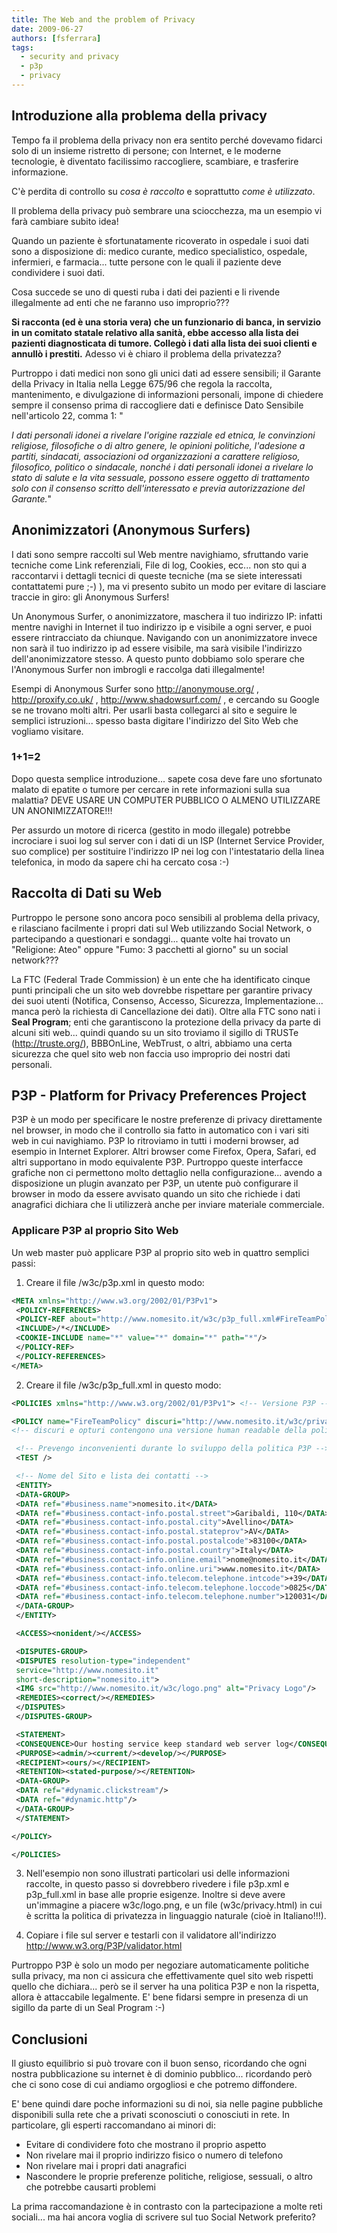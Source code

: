 ```yaml
---
title: The Web and the problem of Privacy
date: 2009-06-27
authors: [fsferrara]
tags:
  - security and privacy
  - p3p
  - privacy
---
```

## Introduzione alla problema della privacy

Tempo fa il problema della privacy non era sentito perché dovevamo fidarci solo di un insieme ristretto di persone; con Internet, e le moderne tecnologie, è diventato facilissimo raccogliere, scambiare, e trasferire informazione.

C'è perdita di controllo su _cosa è raccolto_ e soprattutto _come è utilizzato_.

Il problema della privacy può sembrare una sciocchezza, ma un esempio vi farà cambiare subito idea!

Quando un paziente è sfortunatamente ricoverato in ospedale i suoi dati sono a disposizione di: medico curante, medico specialistico, ospedale, infermieri, e farmacia... tutte persone con le quali il paziente deve condividere i suoi dati.

Cosa succede se uno di questi ruba i dati dei pazienti e li rivende illegalmente ad enti che ne faranno uso improprio???

**Si racconta (ed è una storia vera) che un funzionario di banca, in servizio in un comitato statale relativo alla sanità, ebbe accesso alla lista dei pazienti diagnosticata di tumore. Collegò i dati alla lista dei suoi clienti e annullò i prestiti.** Adesso vi è chiaro il problema della privatezza?

<!-- truncate -->

Purtroppo i dati medici non sono gli unici dati ad essere sensibili; il Garante della Privacy in Italia nella Legge 675/96 che regola la raccolta, mantenimento, e divulgazione di informazioni personali, impone di chiedere sempre il consenso prima di raccogliere dati e definisce Dato Sensibile nell'articolo 22, comma 1: "

_I dati personali idonei a rivelare l'origine razziale ed etnica, le convinzioni religiose, filosofiche o di altro genere, le opinioni politiche, l'adesione a partiti, sindacati, associazioni od organizzazioni a carattere religioso, filosofico, politico o sindacale, nonché i dati personali idonei a rivelare lo stato di salute e la vita sessuale, possono essere oggetto di trattamento solo con il consenso scritto dell'interessato e previa autorizzazione del Garante._"

## Anonimizzatori (Anonymous Surfers)

I dati sono sempre raccolti sul Web mentre navighiamo, sfruttando varie tecniche come Link referenziali, File di log, Cookies, ecc... non sto qui a raccontarvi i dettagli tecnici di queste tecniche (ma se siete interessati contattatemi pure ;-) ), ma vi presento subito un modo per evitare di lasciare traccie in giro: gli Anonymous Surfers!

Un Anonymous Surfer, o anonimizzatore, maschera il tuo indirizzo IP: infatti mentre navighi in Internet il tuo indirizzo ip e visibile a ogni server, e puoi essere rintracciato da chiunque. Navigando con un anonimizzatore invece non sarà il tuo indirizzo ip ad essere visibile, ma sarà visibile l'indirizzo dell'anonimizzatore stesso. A questo punto dobbiamo solo sperare che l'Anonymous Surfer non imbrogli e raccolga dati illegalmente!

Esempi di Anonymous Surfer sono http://anonymouse.org/ , http://proxify.co.uk/ , http://www.shadowsurf.com/ , e cercando su Google se ne trovano molti altri. Per usarli basta collegarci al sito e seguire le semplici istruzioni... spesso basta digitare l'indirizzo del Sito Web che vogliamo visitare.

### 1+1=2

Dopo questa semplice introduzione... sapete cosa deve fare uno sfortunato malato di epatite o tumore per cercare in rete informazioni sulla sua malattia? DEVE USARE UN COMPUTER PUBBLICO O ALMENO UTILIZZARE UN ANONIMIZZATORE!!!

Per assurdo un motore di ricerca (gestito in modo illegale) potrebbe incrociare i suoi log sul server con i dati di un ISP (Internet Service Provider, suo complice) per sostituire l'indirizzo IP nei log con l'intestatario della linea telefonica, in modo da sapere chi ha cercato cosa :-)

## Raccolta di Dati su Web

Purtroppo le persone sono ancora poco sensibili al problema della privacy, e rilasciano facilmente i propri dati sul Web utilizzando Social Network, o partecipando a questionari e sondaggi... quante volte hai trovato un "Religione: Ateo" oppure "Fumo: 3 pacchetti al giorno" su un social network???

La FTC (Federal Trade Commission) è un ente che ha identificato cinque punti principali che un sito web dovrebbe rispettare per garantire privacy dei suoi utenti (Notifica, Consenso, Accesso, Sicurezza, Implementazione... manca però la richiesta di Cancellazione dei dati). Oltre alla FTC sono nati i **Seal Program**; enti che garantiscono la protezione della privacy da parte di alcuni siti web... quindi quando su un sito troviamo il sigillo di TRUSTe (http://truste.org/), BBBOnLine, WebTrust, o altri, abbiamo una certa sicurezza che quel sito web non faccia uso improprio dei nostri dati personali.

## P3P - Platform for Privacy Preferences Project

P3P è un modo per specificare le nostre preferenze di privacy direttamente nel browser, in modo che il controllo sia fatto in automatico con i vari siti web in cui navighiamo. P3P lo ritroviamo in tutti i moderni browser, ad esempio in Internet Explorer. Altri browser come Firefox, Opera, Safari, ed altri supportano in modo equivalente P3P. Purtroppo queste interfacce grafiche non ci permettono molto dettaglio nella configurazione... avendo a disposizione un plugin avanzato per P3P, un utente può configurare il browser in modo da essere avvisato quando un sito che richiede i dati anagrafici dichiara che li utilizzerà anche per inviare materiale commerciale.

### Applicare P3P al proprio Sito Web

Un web master può applicare P3P al proprio sito web in quattro semplici passi:

1) Creare il file /w3c/p3p.xml in questo modo:

```xml
<META xmlns="http://www.w3.org/2002/01/P3Pv1">
 <POLICY-REFERENCES>
 <POLICY-REF about="http://www.nomesito.it/w3c/p3p_full.xml#FireTeamPolicy">
 <INCLUDE>/*</INCLUDE>
 <COOKIE-INCLUDE name="*" value="*" domain="*" path="*"/>
 </POLICY-REF>
 </POLICY-REFERENCES>
</META>
```

2) Creare il file /w3c/p3p_full.xml in questo modo:

```xml
<POLICIES xmlns="http://www.w3.org/2002/01/P3Pv1"> <!-- Versione P3P -->

<POLICY name="FireTeamPolicy" discuri="http://www.nomesito.it/w3c/privacy.html" opturi="http://www.nomesito.it/w3c/privacy.html">
<!-- discuri e opturi contengono una versione human readable della politica p3p -->

 <!-- Prevengo inconvenienti durante lo sviluppo della politica P3P -->
 <TEST />

 <!-- Nome del Sito e lista dei contatti -->
 <ENTITY>
 <DATA-GROUP>
 <DATA ref="#business.name">nomesito.it</DATA>
 <DATA ref="#business.contact-info.postal.street">Garibaldi, 110</DATA>
 <DATA ref="#business.contact-info.postal.city">Avellino</DATA>
 <DATA ref="#business.contact-info.postal.stateprov">AV</DATA>
 <DATA ref="#business.contact-info.postal.postalcode">83100</DATA>
 <DATA ref="#business.contact-info.postal.country">Italy</DATA>
 <DATA ref="#business.contact-info.online.email">nome@nomesito.it</DATA>
 <DATA ref="#business.contact-info.online.uri">www.nomesito.it</DATA>
 <DATA ref="#business.contact-info.telecom.telephone.intcode">+39</DATA>
 <DATA ref="#business.contact-info.telecom.telephone.loccode">0825</DATA>
 <DATA ref="#business.contact-info.telecom.telephone.number">120031</DATA>
 </DATA-GROUP>
 </ENTITY>

 <ACCESS><nonident/></ACCESS>

 <DISPUTES-GROUP>
 <DISPUTES resolution-type="independent"
 service="http://www.nomesito.it"
 short-description="nomesito.it">
 <IMG src="http://www.nomesito.it/w3c/logo.png" alt="Privacy Logo"/>
 <REMEDIES><correct/></REMEDIES>
 </DISPUTES>
 </DISPUTES-GROUP>

 <STATEMENT>
 <CONSEQUENCE>Our hosting service keep standard web server log</CONSEQUENCE>
 <PURPOSE><admin/><current/><develop/></PURPOSE>
 <RECIPIENT><ours/></RECIPIENT>
 <RETENTION><stated-purpose/></RETENTION>
 <DATA-GROUP>
 <DATA ref="#dynamic.clickstream"/>
 <DATA ref="#dynamic.http"/>
 </DATA-GROUP>
 </STATEMENT>

</POLICY>

</POLICIES>
```

3) Nell'esempio non sono illustrati particolari usi delle informazioni raccolte, in questo passo si dovrebbero rivedere i file p3p.xml e p3p_full.xml in base alle proprie esigenze. Inoltre si deve avere un'immagine a piacere w3c/logo.png, e un file (w3c/privacy.html) in cui è scritta la politica di privatezza in linguaggio naturale (cioè in Italiano!!!).

4) Copiare i file sul server e testarli con il validatore all'indirizzo http://www.w3.org/P3P/validator.html

Purtroppo P3P è solo un modo per negoziare automaticamente politiche sulla privacy, ma non ci assicura che effettivamente quel sito web rispetti quello che dichiara... però se il server ha una politica P3P e non la rispetta, allora è attaccabile legalmente. E' bene fidarsi sempre in presenza di un sigillo da parte di un Seal Program :-)

## Conclusioni

Il giusto equilibrio si può trovare con il buon senso, ricordando che ogni nostra pubblicazione su internet è di dominio pubblico... ricordando però che ci sono cose di cui andiamo orgogliosi e che potremo diffondere.

E' bene quindi dare poche informazioni su di noi, sia nelle pagine pubbliche disponibili sulla rete che a privati sconosciuti o conosciuti in rete. In particolare, gli esperti raccomandano ai minori di:

  * Evitare di condividere foto che mostrano il proprio aspetto
  * Non rivelare mai il proprio indirizzo fisico o numero di telefono
  * Non rivelare mai i propri dati anagrafici
  * Nascondere le proprie preferenze politiche, religiose, sessuali, o altro che potrebbe causarti problemi

La prima raccomandazione è in contrasto con la partecipazione a molte reti sociali... ma hai ancora voglia di scrivere sul tuo Social Network preferito?
